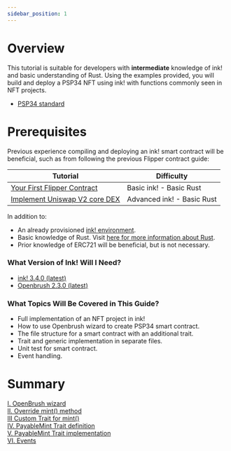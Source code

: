 ```yaml
---
sidebar_position: 1
---
```


# Overview

This tutorial is suitable for developers with **intermediate** knowledge of ink! and basic understanding of Rust. Using the examples provided, you will build and deploy a PSP34 NFT using ink! with functions commonly seen in NFT projects.
- [PSP34 standard](https://github.com/w3f/PSPs/blob/master/PSPs/psp-34.md)

# Prerequisites

Previous experience compiling and deploying an ink! smart contract will be beneficial, such as from following the previous Flipper contract guide:

| Tutorial                                                                   | Difficulty                     |
|----------------------------------------------------------------------------|--------------------------------|
| [Your First Flipper Contract](../flipper-contract/flipper-contract.md)              | Basic ink! -  Basic Rust       | 
| [Implement Uniswap V2 core DEX](../dex/dex.md) | Advanced ink! - Basic Rust |         

In addition to:
- An already provisioned [ink! environment](/docs/build/environment/ink_environment.md).
- Basic knowledge of Rust. Visit [here for more information about Rust](https://www.rust-lang.org/learn).
- Prior knowledge of ERC721 will be beneficial, but is not necessary.

### What Version of Ink! Will I Need?
- [ink! 3.4.0 (latest)](https://github.com/paritytech/ink/tree/v3.4.0)   
- [Openbrush 2.3.0 (latest)](https://github.com/Supercolony-net/openbrush-contracts/tree/v2.3.0)

### What Topics Will Be Covered in This Guide?
- Full implementation of an NFT project in ink!
- How to use Openbrush wizard to create PSP34 smart contract.
- The file structure for a smart contract with an additional trait.
- Trait and generic implementation in separate files.
- Unit test for smart contract.
- Event handling.

# Summary
[I. OpenBrush wizard](./Wizard/wizard.md)   
[II. Override mint() method](./Override/override.md)   
[III Custom Trait for mint()](./CustomTrait/customtrait.md)   
[IV. PayableMint Trait definition](./PayableMintTrait/payableminttrait.md)   
[V. PayableMint Trait implementation](./PayableMintImpl/payablemintimpl.md)   
[VI. Events](./Events/events.md)   